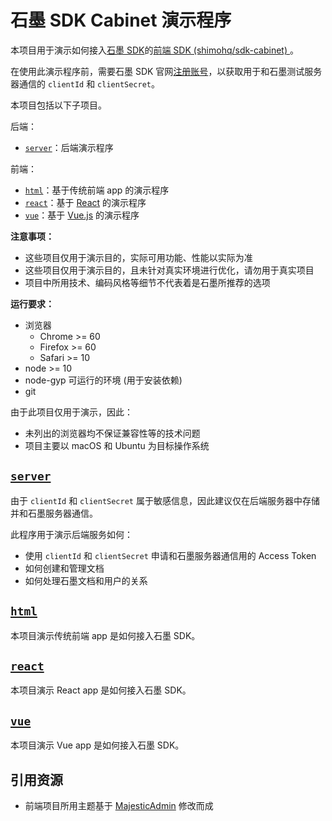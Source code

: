 # 石墨 SDK Cabinet 演示程序

本项目用于演示如何接入[石墨 SDK](https://platform.shimo.im/)的[前端 SDK (shimohq/sdk-cabinet) ](https://github.com/shimohq/sdk-cabinet)。

在使用此演示程序前，需要石墨 SDK 官网[注册账号](https://platform.shimo.im/es-console/index.html#/register)，以获取用于和石墨测试服务器通信的 `clientId` 和 `clientSecret`。

本项目包括以下子项目。

后端：

- [`server`](#server)：后端演示程序

前端：

- [`html`](#html)：基于传统前端 app 的演示程序
- [`react`](#react)：基于 [React](https://reactjs.org/) 的演示程序
- [`vue`](#vue)：基于 [Vue.js](https://vuejs.org/) 的演示程序

**注意事项：**

- 这些项目仅用于演示目的，实际可用功能、性能以实际为准
- 这些项目仅用于演示目的，且未针对真实环境进行优化，请勿用于真实项目
- 项目中所用技术、编码风格等细节不代表着是石墨所推荐的选项

**运行要求：**

- 浏览器
  - Chrome >= 60
  - Firefox >= 60
  - Safari >= 10
- node >= 10
- node-gyp 可运行的环境 (用于安装依赖)
- git

由于此项目仅用于演示，因此：

- 未列出的浏览器均不保证兼容性等的技术问题
- 项目主要以 macOS 和 Ubuntu 为目标操作系统

## [`server`](/server)

由于 `clientId` 和 `clientSecret` 属于敏感信息，因此建议仅在后端服务器中存储并和石墨服务器通信。

此程序用于演示后端服务如何：

- 使用 `clientId` 和 `clientSecret` 申请和石墨服务器通信用的 Access Token
- 如何创建和管理文档
- 如何处理石墨文档和用户的关系

## [`html`](/html)

本项目演示传统前端 app 是如何接入石墨 SDK。

## [`react`](/react)

本项目演示 React app 是如何接入石墨 SDK。

## [`vue`](/vue)

本项目演示 Vue app 是如何接入石墨 SDK。

## 引用资源

- 前端项目所用主题基于 [MajesticAdmin](https://github.com/Urbanui/MajesticAdmin-Free-Bootstrap-Admin-Template) 修改而成
